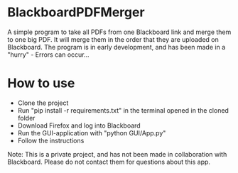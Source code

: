# BlackboardPDFMerger
A simple program to take all PDFs from one Blackboard link and merge them to one big PDF. It will merge them in the order that they are uploaded on Blackboard. The program is in early development, and has been made in a "hurry" - Errors can occur...

# How to use
- Clone the project
- Run "pip install -r requirements.txt" in the terminal opened in the cloned folder
- Download Firefox and log into Blackboard
- Run the GUI-application with "python GUI/App.py"
- Follow the instructions

Note: This is a private project, and has not been made in collaboration with Blackboard. Please do not contact them for questions about this app.
